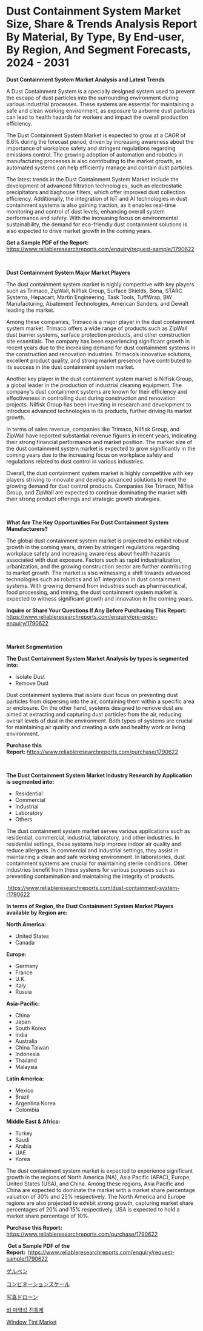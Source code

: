 <p><h1>Dust Containment System Market Size, Share & Trends Analysis Report By Material, By Type, By End-user, By Region, And Segment Forecasts, 2024 - 2031</h1></p><p><strong>Dust Containment System Market Analysis and Latest Trends</strong></p>
<p><p>A Dust Containment System is a specially designed system used to prevent the escape of dust particles into the surrounding environment during various industrial processes. These systems are essential for maintaining a safe and clean working environment, as exposure to airborne dust particles can lead to health hazards for workers and impact the overall production efficiency. </p><p>The Dust Containment System Market is expected to grow at a CAGR of 6.6% during the forecast period, driven by increasing awareness about the importance of workplace safety and stringent regulations regarding emissions control. The growing adoption of automation and robotics in manufacturing processes is also contributing to the market growth, as automated systems can help efficiently manage and contain dust particles.</p><p>The latest trends in the Dust Containment System Market include the development of advanced filtration technologies, such as electrostatic precipitators and baghouse filters, which offer improved dust collection efficiency. Additionally, the integration of IoT and AI technologies in dust containment systems is also gaining traction, as it enables real-time monitoring and control of dust levels, enhancing overall system performance and safety. With the increasing focus on environmental sustainability, the demand for eco-friendly dust containment solutions is also expected to drive market growth in the coming years.</p></p>
<p><strong>Get a Sample PDF of the Report:&nbsp;</strong> <a href="https://www.reliableresearchreports.com/enquiry/request-sample/1790622">https://www.reliableresearchreports.com/enquiry/request-sample/1790622</a></p>
<p>&nbsp;</p>
<p><strong>Dust Containment System Major Market Players</strong></p>
<p><p>The dust containment system market is highly competitive with key players such as Trimaco, ZipWall, Nilfisk Group, Surface Shields, Bona, STARC Systems, Hepacart, Martin Engineering, Task Tools, TuffWrap, BW Manufacturing, Abatement Technologies, American Sanders, and Dewalt leading the market.</p><p>Among these companies, Trimaco is a major player in the dust containment system market. Trimaco offers a wide range of products such as ZipWall dust barrier systems, surface protection products, and other construction site essentials. The company has been experiencing significant growth in recent years due to the increasing demand for dust containment systems in the construction and renovation industries. Trimaco’s innovative solutions, excellent product quality, and strong market presence have contributed to its success in the dust containment system market.</p><p>Another key player in the dust containment system market is Nilfisk Group, a global leader in the production of industrial cleaning equipment. The company's dust containment systems are known for their efficiency and effectiveness in controlling dust during construction and renovation projects. Nilfisk Group has been investing in research and development to introduce advanced technologies in its products, further driving its market growth.</p><p>In terms of sales revenue, companies like Trimaco, Nilfisk Group, and ZipWall have reported substantial revenue figures in recent years, indicating their strong financial performance and market position. The market size of the dust containment system market is expected to grow significantly in the coming years due to the increasing focus on workplace safety and regulations related to dust control in various industries.</p><p>Overall, the dust containment system market is highly competitive with key players striving to innovate and develop advanced solutions to meet the growing demand for dust control products. Companies like Trimaco, Nilfisk Group, and ZipWall are expected to continue dominating the market with their strong product offerings and strategic growth strategies.</p></p>
<p>&nbsp;</p>
<p><strong>What Are The Key Opportunities For Dust Containment System Manufacturers?</strong></p>
<p><p>The global dust containment system market is projected to exhibit robust growth in the coming years, driven by stringent regulations regarding workplace safety and increasing awareness about health hazards associated with dust exposure. Factors such as rapid industrialization, urbanization, and the growing construction sector are further contributing to market growth. The market is also witnessing a shift towards advanced technologies such as robotics and IoT integration in dust containment systems. With growing demand from industries such as pharmaceutical, food processing, and mining, the dust containment system market is expected to witness significant growth and innovation in the coming years.</p></p>
<p><strong>Inquire or Share Your Questions If Any Before Purchasing This Report:</strong> <a href="https://www.reliableresearchreports.com/enquiry/pre-order-enquiry/1790622">https://www.reliableresearchreports.com/enquiry/pre-order-enquiry/1790622</a></p>
<p>&nbsp;</p>
<p><strong>Market Segmentation</strong></p>
<p><strong>The Dust Containment System Market Analysis by types is segmented into:</strong></p>
<p><ul><li>Isolate Dust</li><li>Remove Dust</li></ul></p>
<p><p>Dust containment systems that isolate dust focus on preventing dust particles from dispersing into the air, containing them within a specific area or enclosure. On the other hand, systems designed to remove dust are aimed at extracting and capturing dust particles from the air, reducing overall levels of dust in the environment. Both types of systems are crucial for maintaining air quality and creating a safe and healthy work or living environment.</p></p>
<p><strong>Purchase this Report:&nbsp;</strong><a href="https://www.reliableresearchreports.com/purchase/1790622">https://www.reliableresearchreports.com/purchase/1790622</a></p>
<p>&nbsp;</p>
<p><strong>The Dust Containment System Market Industry Research by Application is segmented into:</strong></p>
<p><ul><li>Residential</li><li>Commercial</li><li>Industrial</li><li>Laboratory</li><li>Others</li></ul></p>
<p><p>The dust containment system market serves various applications such as residential, commercial, industrial, laboratory, and other industries. In residential settings, these systems help improve indoor air quality and reduce allergens. In commercial and industrial settings, they assist in maintaining a clean and safe working environment. In laboratories, dust containment systems are crucial for maintaining sterile conditions. Other industries benefit from these systems for various purposes such as preventing contamination and maintaining the integrity of products.</p></p>
<p><a href="https://www.reliableresearchreports.com/dust-containment-system-r1790622">&nbsp;https://www.reliableresearchreports.com/dust-containment-system-r1790622</a></p>
<p><strong>In terms of Region, the Dust Containment System Market Players available by Region are:</strong></p>
<p>
    <p> <strong> North America: </strong>
        <ul>
            <li>United States</li>
            <li>Canada</li>
        </ul>
        </p> 
    <p> <strong> Europe: </strong>
        <ul>
            <li>Germany</li>
            <li>France</li>
            <li>U.K.</li>
            <li>Italy</li>
            <li>Russia</li>
        </ul>
        </p> 
    <p> <strong> Asia-Pacific: </strong>
        <ul>
            <li>China</li>
            <li>Japan</li>
            <li>South Korea</li>
            <li>India</li>
            <li>Australia</li>
            <li>China Taiwan</li>
            <li>Indonesia</li>
            <li>Thailand</li>
            <li>Malaysia</li>
        </ul>
        </p> 
    <p> <strong> Latin America: </strong>
        <ul>
            <li>Mexico</li>
            <li>Brazil</li>
            <li>Argentina Korea</li>
            <li>Colombia</li>
        </ul>
        </p> 
    <p> <strong> Middle East & Africa: </strong>
        <ul>
            <li>Turkey</li>
            <li>Saudi</li>
            <li>Arabia</li>
            <li>UAE</li>
            <li>Korea</li>
        </ul>
    </p>
    </p>
<p><p>The dust containment system market is expected to experience significant growth in the regions of North America (NA), Asia Pacific (APAC), Europe, United States (USA), and China. Among these regions, Asia Pacific and China are expected to dominate the market with a market share percentage valuation of 30% and 25% respectively. The North America and Europe regions are also projected to exhibit strong growth, capturing market share percentages of 20% and 15% respectively. USA is expected to hold a market share percentage of 10%.</p></p>
<p><strong>Purchase this Report: </strong><a href="https://www.reliableresearchreports.com/purchase/1790622">https://www.reliableresearchreports.com/purchase/1790622</a></p>
<p>&nbsp;<strong>Get a Sample PDF of the Report:&nbsp;&nbsp;</strong><a href="https://www.reliableresearchreports.com/enquiry/request-sample/1790622">https://www.reliableresearchreports.com/enquiry/request-sample/1790622</a></p>
<p><strong></strong></p>
<p><p><a href="https://github.com/jkjreqjscoxx7/Market-Research-Report-List-1/blob/main/575187232071.md">ゲルペン</a></p><p><a href="https://medium.com/@kyaorris56456/%E5%B8%82%E5%A0%B4%E3%81%AE%E5%88%86%E6%9E%90-%E3%81%9D%E3%81%AEcagr-%E5%B8%82%E5%A0%B4%E3%82%BB%E3%82%B0%E3%83%A1%E3%83%B3%E3%83%86%E3%83%BC%E3%82%B7%E3%83%A7%E3%83%B3-%E3%81%8A%E3%82%88%E3%81%B3%E5%9B%BD%E9%9A%9B%E7%94%A3%E6%A5%AD%E3%81%AE%E6%A6%82%E8%A6%81-3286120d69ab">コンビネーションスケール</a></p><p><a href="https://github.com/hilmi-2a/Market-Research-Report-List-1/blob/main/624791432072.md">写真ドローン</a></p><p><a href="https://github.com/BrettWeberrt8767765/Market-Research-Report-List-1/blob/main/116004729323.md">비 마약성 진통제</a></p><p><a href="https://issuu.com/reportprime-2/docs/window-tint-market-size-2030.pptx">Window Tint Market</a></p></p>